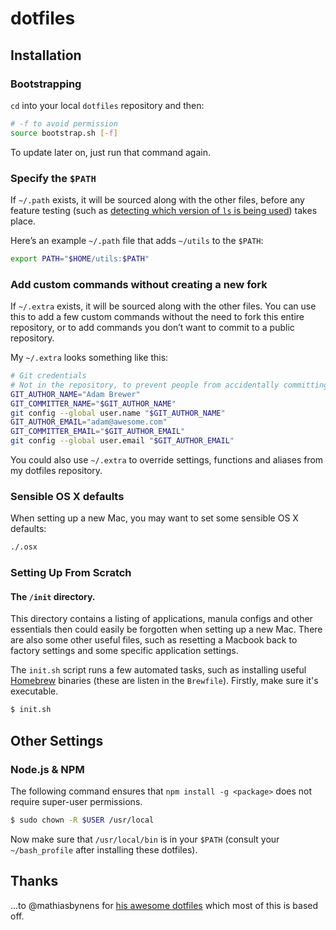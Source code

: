dotfiles
========

## Installation

### Bootstrapping

`cd` into your local `dotfiles` repository and then:

```bash
# -f to avoid permission
source bootstrap.sh [-f]
```

To update later on, just run that command again.

### Specify the `$PATH`

If `~/.path` exists, it will be sourced along with the other files, before any feature testing (such as [detecting which version of `ls` is being used](https://github.com/mathiasbynens/dotfiles/blob/aff769fd75225d8f2e481185a71d5e05b76002dc/.aliases#L21-26)) takes place.

Here’s an example `~/.path` file that adds `~/utils` to the `$PATH`:

```bash
export PATH="$HOME/utils:$PATH"
```

### Add custom commands without creating a new fork

If `~/.extra` exists, it will be sourced along with the other files. You can use this to add a few custom commands without the need to fork this entire repository, or to add commands you don’t want to commit to a public repository.

My `~/.extra` looks something like this:

```bash
# Git credentials
# Not in the repository, to prevent people from accidentally committing under my name
GIT_AUTHOR_NAME="Adam Brewer"
GIT_COMMITTER_NAME="$GIT_AUTHOR_NAME"
git config --global user.name "$GIT_AUTHOR_NAME"
GIT_AUTHOR_EMAIL="adam@awesome.com"
GIT_COMMITTER_EMAIL="$GIT_AUTHOR_EMAIL"
git config --global user.email "$GIT_AUTHOR_EMAIL"
```

You could also use `~/.extra` to override settings, functions and aliases from my dotfiles repository.

### Sensible OS X defaults

When setting up a new Mac, you may want to set some sensible OS X defaults:

```bash
./.osx
```

### Setting Up From Scratch

#### The `/init` directory.

This directory contains a listing of applications, manula configs and other essentials then could easily be forgotten when setting up a new Mac. There are also some other useful files, such as resetting a Macbook back to factory settings and some specific application settings.

The `init.sh` script runs a few automated tasks, such as installing useful [Homebrew](http://brew.sh/) binaries (these are listen in the `Brewfile`). Firstly, make sure it's executable.

```bash
$ init.sh
```

## Other Settings

### Node.js & NPM

The following command ensures that `npm install -g <package>` does not require super-user permissions.

``` bash
$ sudo chown -R $USER /usr/local
```

Now	 make sure that `/usr/local/bin` is in your `$PATH` (consult your `~/bash_profile` after installing these dotfiles).

## Thanks

...to @mathiasbynens for [his awesome dotfiles](https://github.com/mathiasbynens/dotfiles) which most of this is based off.
